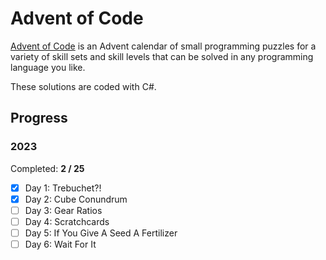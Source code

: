 # Advent of Code

[Advent of Code](https://adventofcode.com/) is an Advent calendar of small programming puzzles for a variety of skill sets and skill levels that can be solved in any programming language you like.

These solutions are coded with C#.

## Progress

### 2023

Completed: **2 / 25**

- [X] Day 1: Trebuchet?!
- [X] Day 2: Cube Conundrum
- [ ] Day 3: Gear Ratios
- [ ] Day 4: Scratchcards
- [ ] Day 5: If You Give A Seed A Fertilizer
- [ ] Day 6: Wait For It
